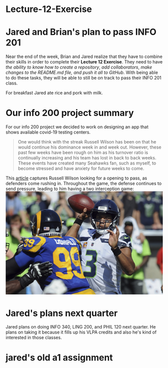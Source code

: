 # Lecture-12-Exercise
# Jared and Brian's plan to pass INFO 201


Near the end of the week, Brian and Jared realize that they have to combine their skills in order to complete their **Lecture 12 Exercise**. They need to have _the ability to know how to create a repository_, _add collaborators_, _make changes to the README.md file, and push it all to GitHub_. With being able to do these tasks, they will be able to still be on track to pass their INFO 201 class.

For breakfast Jared ate rice and pork with milk.

# Our info 200 project summary
For our info 200 project we decided to work on designing an app that shows available covid-19 testing centers.



> One would think with the streak Russell Wilson has been on that he would continue his dominance week in and week out. However, these past few weeks have been rough on him as his turnover ratio is continually increasing and his team has lost in back to back weeks. These events have created many Seahawks fan, such as myself, to become stressed and have anxiety for future weeks to come.

 This [article](https://www.pennlive.com/sports/2020/11/seattle-seahawks-vs-los-angeles-rams-free-live-stream-111520-how-to-watch-nfl-games-time-channel.html) captures Russell Wilson looking for a opening to pass, as defenders come rushing in. Throughout the game, the defense continues to send pressure, leading to him having a two interception game:
 ![Russell Wilson looking for a pass during Sunday's game against the LA Rams](./imgs/sea1.jpg)

# Jared's plans next quarter
Jared plans on doing INFO 340, LING 200, and PHIL 120 next quarter. He plans on taking it because it fills up his VLPA credits and also he's kind of interested in those classes.

# jared's old a1 assignment
